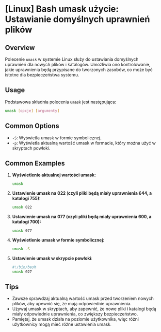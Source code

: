 # [Linux] Bash umask użycie: Ustawianie domyślnych uprawnień plików

## Overview
Polecenie `umask` w systemie Linux służy do ustawiania domyślnych uprawnień dla nowych plików i katalogów. Umożliwia ono kontrolowanie, jakie uprawnienia będą przypisane do tworzonych zasobów, co może być istotne dla bezpieczeństwa systemu.

## Usage
Podstawowa składnia polecenia `umask` jest następująca:

```bash
umask [opcje] [argumenty]
```

## Common Options
- `-S`: Wyświetla umask w formie symbolicznej.
- `-p`: Wyświetla aktualną wartość umask w formacie, który można użyć w skryptach powłoki.

## Common Examples
1. **Wyświetlenie aktualnej wartości umask:**
   ```bash
   umask
   ```

2. **Ustawienie umask na 022 (czyli pliki będą miały uprawnienia 644, a katalogi 755):**
   ```bash
   umask 022
   ```

3. **Ustawienie umask na 077 (czyli pliki będą miały uprawnienia 600, a katalogi 700):**
   ```bash
   umask 077
   ```

4. **Wyświetlenie umask w formie symbolicznej:**
   ```bash
   umask -S
   ```

5. **Ustawienie umask w skrypcie powłoki:**
   ```bash
   #!/bin/bash
   umask 027
   ```

## Tips
- Zawsze sprawdzaj aktualną wartość umask przed tworzeniem nowych plików, aby upewnić się, że mają odpowiednie uprawnienia.
- Używaj umask w skryptach, aby zapewnić, że nowe pliki i katalogi będą miały odpowiednie uprawnienia, co zwiększy bezpieczeństwo.
- Pamiętaj, że umask działa na poziomie użytkownika, więc różni użytkownicy mogą mieć różne ustawienia umask.